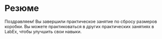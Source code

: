# Резюме

Поздравляем! Вы завершили практическое занятие по сбросу размеров коробки. Вы можете практиковаться в других практических занятиях в LabEx, чтобы улучшить свои навыки.

